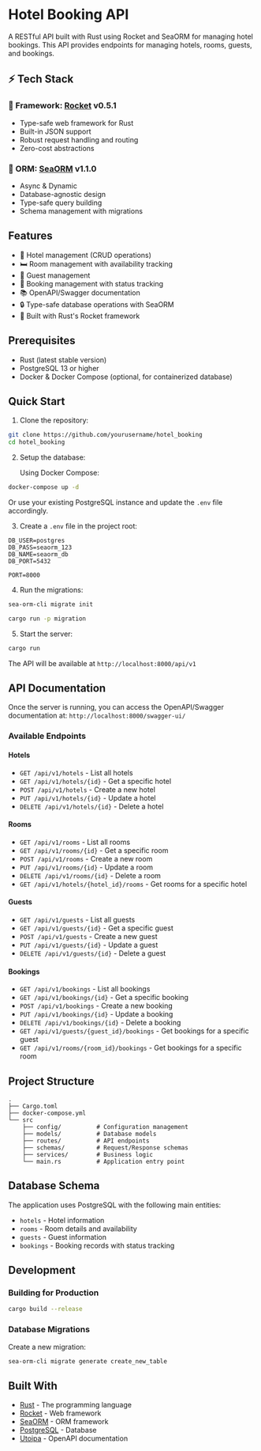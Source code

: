 # Hotel Booking API

A RESTful API built with Rust using Rocket and SeaORM for managing hotel bookings. This API provides endpoints for managing hotels, rooms, guests, and bookings.

## ⚡️ Tech Stack

### 🚀 Framework: [Rocket](https://rocket.rs/) v0.5.1
- Type-safe web framework for Rust
- Built-in JSON support
- Robust request handling and routing
- Zero-cost abstractions

### 🌊 ORM: [SeaORM](https://www.sea-ql.org/SeaORM/) v1.1.0
- Async & Dynamic
- Database-agnostic design
- Type-safe query building
- Schema management with migrations

## Features

- 🏨 Hotel management (CRUD operations)
- 🛏️ Room management with availability tracking
- 👥 Guest management
- 📅 Booking management with status tracking
- 📚 OpenAPI/Swagger documentation
- 🔒 Type-safe database operations with SeaORM
- 🚀 Built with Rust's Rocket framework

## Prerequisites

- Rust (latest stable version)
- PostgreSQL 13 or higher
- Docker & Docker Compose (optional, for containerized database)

## Quick Start

1. Clone the repository:
```bash
git clone https://github.com/yourusername/hotel_booking
cd hotel_booking
```

2. Setup the database:
   
   Using Docker Compose:
```bash
docker-compose up -d
```

   Or use your existing PostgreSQL instance and update the `.env` file accordingly.

3. Create a `.env` file in the project root:
```env
DB_USER=postgres
DB_PASS=seaorm_123
DB_NAME=seaorm_db
DB_PORT=5432

PORT=8000
```

4. Run the migrations:
```bash
sea-orm-cli migrate init
```

```bash
cargo run -p migration
```

5. Start the server:
```bash
cargo run
```

The API will be available at `http://localhost:8000/api/v1`

## API Documentation

Once the server is running, you can access the OpenAPI/Swagger documentation at:
`http://localhost:8000/swagger-ui/`

### Available Endpoints

#### Hotels
- `GET /api/v1/hotels` - List all hotels
- `GET /api/v1/hotels/{id}` - Get a specific hotel
- `POST /api/v1/hotels` - Create a new hotel
- `PUT /api/v1/hotels/{id}` - Update a hotel
- `DELETE /api/v1/hotels/{id}` - Delete a hotel

#### Rooms
- `GET /api/v1/rooms` - List all rooms
- `GET /api/v1/rooms/{id}` - Get a specific room
- `POST /api/v1/rooms` - Create a new room
- `PUT /api/v1/rooms/{id}` - Update a room
- `DELETE /api/v1/rooms/{id}` - Delete a room
- `GET /api/v1/hotels/{hotel_id}/rooms` - Get rooms for a specific hotel

#### Guests
- `GET /api/v1/guests` - List all guests
- `GET /api/v1/guests/{id}` - Get a specific guest
- `POST /api/v1/guests` - Create a new guest
- `PUT /api/v1/guests/{id}` - Update a guest
- `DELETE /api/v1/guests/{id}` - Delete a guest

#### Bookings
- `GET /api/v1/bookings` - List all bookings
- `GET /api/v1/bookings/{id}` - Get a specific booking
- `POST /api/v1/bookings` - Create a new booking
- `PUT /api/v1/bookings/{id}` - Update a booking
- `DELETE /api/v1/bookings/{id}` - Delete a booking
- `GET /api/v1/guests/{guest_id}/bookings` - Get bookings for a specific guest
- `GET /api/v1/rooms/{room_id}/bookings` - Get bookings for a specific room

## Project Structure

```
.
├── Cargo.toml
├── docker-compose.yml
└── src
    ├── config/          # Configuration management
    ├── models/          # Database models
    ├── routes/          # API endpoints
    ├── schemas/         # Request/Response schemas
    ├── services/        # Business logic
    └── main.rs          # Application entry point
```

## Database Schema

The application uses PostgreSQL with the following main entities:
- `hotels` - Hotel information
- `rooms` - Room details and availability
- `guests` - Guest information
- `bookings` - Booking records with status tracking

## Development

### Building for Production
```bash
cargo build --release
```

### Database Migrations

Create a new migration:
```bash
sea-orm-cli migrate generate create_new_table
```


## Built With
- [Rust](https://www.rust-lang.org/) - The programming language
- [Rocket](https://rocket.rs/) - Web framework
- [SeaORM](https://www.sea-ql.org/SeaORM/) - ORM framework
- [PostgreSQL](https://www.postgresql.org/) - Database
- [Utoipa](https://github.com/juhaku/utoipa) - OpenAPI documentation